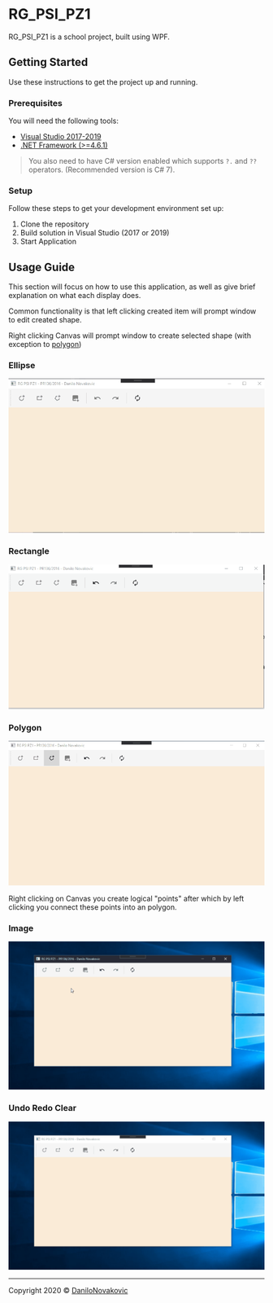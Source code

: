 # RG_PSI_PZ1

RG_PSI_PZ1 is a school project, built using WPF.

## Getting Started

Use these instructions to get the project up and running.

### Prerequisites

You will need the following tools:

- [Visual Studio 2017-2019](https://www.visualstudio.com/downloads/)
- [.NET Framework (>=4.6.1)](https://dotnet.microsoft.com/download/dotnet-framework)

> You also need to have C# version enabled which supports `?.` and `??` operators. (Recommended version is C# 7).

### Setup

Follow these steps to get your development environment set up:

  1. Clone the repository
  1. Build solution in Visual Studio (2017 or 2019)
  1. Start Application

## Usage Guide

This section will focus on how to use this application, as well as give brief explanation on what each display does.

Common functionality is that left clicking created item will prompt window to edit created shape.

Right clicking Canvas will prompt window to create selected shape (with exception to [polygon](#polygon))

### Ellipse

![Ellipse Demo](./doc/ellipse-demo.gif)

### Rectangle

![Rectangle Demo](./doc/rectangle-demo.gif)

### Polygon

![Polygon Demo](./doc/polygon-demo.gif)

Right clicking on Canvas you create logical "points" after which by left clicking you connect these points into an polygon.

### Image

![Image Demo](./doc/image-demo.gif)

### Undo Redo Clear  

![Undo Redo Clear demo](./doc/undo-redo-demo.gif)

---

Copyright 2020 © [DaniloNovakovic](https://github.com/DaniloNovakovic)